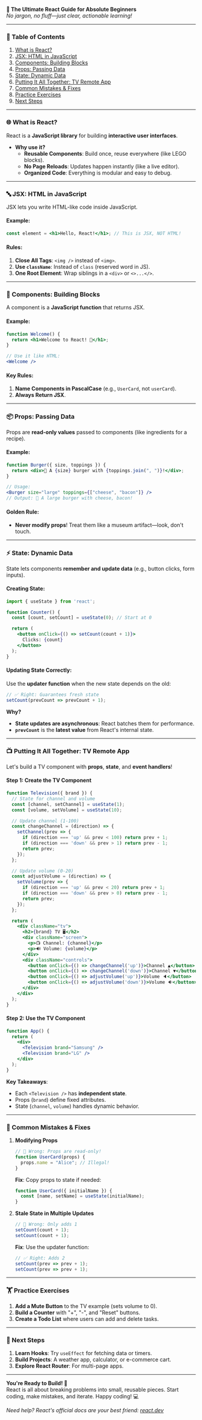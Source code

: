 **🚀 The Ultimate React Guide for Absolute Beginners**  
*No jargon, no fluff—just clear, actionable learning!*  

---

### **📌 Table of Contents**  
1. [What is React?](#-what-is-react)  
2. [JSX: HTML in JavaScript](#-jsx-html-in-javascript)  
3. [Components: Building Blocks](#-components-building-blocks)  
4. [Props: Passing Data](#-props-passing-data)  
5. [State: Dynamic Data](#-state-dynamic-data)  
6. [Putting It All Together: TV Remote App](#-putting-it-all-together-tv-remote-app)  
7. [Common Mistakes & Fixes](#-common-mistakes--fixes)  
8. [Practice Exercises](#-practice-exercises)  
9. [Next Steps](#-next-steps)  

---

### **🌐 What is React?**  
React is a **JavaScript library** for building **interactive user interfaces**.  
- **Why use it?**  
  - **Reusable Components**: Build once, reuse everywhere (like LEGO blocks).  
  - **No Page Reloads**: Updates happen instantly (like a live editor).  
  - **Organized Code**: Everything is modular and easy to debug.  

---

### **🔤 JSX: HTML in JavaScript**  
JSX lets you write HTML-like code inside JavaScript.  

#### **Example**:  
```jsx
const element = <h1>Hello, React!</h1>; // This is JSX, NOT HTML!
```

#### **Rules**:  
1. **Close All Tags**: `<img />` instead of `<img>`.  
2. **Use `className`**: Instead of `class` (reserved word in JS).  
3. **One Root Element**: Wrap siblings in a `<div>` or `<>...</>`.  

---

### **🧱 Components: Building Blocks**  
A component is a **JavaScript function** that returns JSX.  

#### **Example**:  
```jsx
function Welcome() {
  return <h1>Welcome to React! 🎉</h1>;
}

// Use it like HTML:
<Welcome />
```

#### **Key Rules**:  
1. **Name Components in PascalCase** (e.g., `UserCard`, not `userCard`).  
2. **Always Return JSX**.  

---

### **📦 Props: Passing Data**  
Props are **read-only values** passed to components (like ingredients for a recipe).  

#### **Example**:  
```jsx
function Burger({ size, toppings }) {
  return <div>🍔 A {size} burger with {toppings.join(", ")}!</div>;
}

// Usage:  
<Burger size="large" toppings={["cheese", "bacon"]} />
// Output: 🍔 A large burger with cheese, bacon!
```

#### **Golden Rule**:  
- **Never modify props**! Treat them like a museum artifact—look, don't touch.  

---

### **⚡ State: Dynamic Data**  
State lets components **remember and update data** (e.g., button clicks, form inputs).  

#### **Creating State**:  
```jsx
import { useState } from 'react';

function Counter() {
  const [count, setCount] = useState(0); // Start at 0

  return (
    <button onClick={() => setCount(count + 1)}>
      Clicks: {count}
    </button>
  );
}
```

#### **Updating State Correctly**:  
Use the **updater function** when the new state depends on the old:  
```jsx
// ✅ Right: Guarantees fresh state
setCount(prevCount => prevCount + 1);
```

**Why?**  
- **State updates are asynchronous**: React batches them for performance.  
- **`prevCount`** is the **latest value** from React's internal state.  

---

### **📺 Putting It All Together: TV Remote App**  
Let's build a TV component with **props**, **state**, and **event handlers**!  

#### **Step 1: Create the TV Component**  
```jsx
function Television({ brand }) {
  // State for channel and volume
  const [channel, setChannel] = useState(1);
  const [volume, setVolume] = useState(10);

  // Update channel (1-100)
  const changeChannel = (direction) => {
    setChannel(prev => {
      if (direction === 'up' && prev < 100) return prev + 1;
      if (direction === 'down' && prev > 1) return prev - 1;
      return prev;
    });
  };

  // Update volume (0-20)
  const adjustVolume = (direction) => {
    setVolume(prev => {
      if (direction === 'up' && prev < 20) return prev + 1;
      if (direction === 'down' && prev > 0) return prev - 1;
      return prev;
    });
  };

  return (
    <div className="tv">
      <h2>{brand} TV 🖥️</h2>
      <div className="screen">
        <p>📺 Channel: {channel}</p>
        <p>🔊 Volume: {volume}</p>
      </div>
      <div className="controls">
        <button onClick={() => changeChannel('up')}>Channel ▲</button>
        <button onClick={() => changeChannel('down')}>Channel ▼</button>
        <button onClick={() => adjustVolume('up')}>Volume 🔈</button>
        <button onClick={() => adjustVolume('down')}>Volume 🔉</button>
      </div>
    </div>
  );
}
```

#### **Step 2: Use the TV Component**  
```jsx
function App() {
  return (
    <div>
      <Television brand="Samsung" />
      <Television brand="LG" />
    </div>
  );
}
```

**Key Takeaways**:  
- Each `<Television />` has **independent state**.  
- Props (`brand`) define fixed attributes.  
- State (`channel`, `volume`) handles dynamic behavior.  

---

### **🚨 Common Mistakes & Fixes**  
1. **Modifying Props**  
   ```jsx
   // 🚫 Wrong: Props are read-only!
   function UserCard(props) {
     props.name = "Alice"; // Illegal!
   }
   ```
   **Fix**: Copy props to state if needed:  
   ```jsx
   function UserCard({ initialName }) {
     const [name, setName] = useState(initialName);
   }
   ```

2. **Stale State in Multiple Updates**  
   ```jsx
   // 🚫 Wrong: Only adds 1
   setCount(count + 1);
   setCount(count + 1);
   ```
   **Fix**: Use the updater function:  
   ```jsx
   // ✅ Right: Adds 2
   setCount(prev => prev + 1);
   setCount(prev => prev + 1);
   ```

---

### **🏋️ Practice Exercises**  
1. **Add a Mute Button** to the TV example (sets volume to 0).  
2. **Build a Counter** with "+", "-", and "Reset" buttons.  
3. **Create a Todo List** where users can add and delete tasks.  

---

### **🚀 Next Steps**  
1. **Learn Hooks**: Try `useEffect` for fetching data or timers.  
2. **Build Projects**: A weather app, calculator, or e-commerce cart.  
3. **Explore React Router**: For multi-page apps.  

---

**You're Ready to Build! 🎨**  
React is all about breaking problems into small, reusable pieces. Start coding, make mistakes, and iterate. Happy coding! 💻  

*Need help? React's official docs are your best friend: [react.dev](https://react.dev/)*
